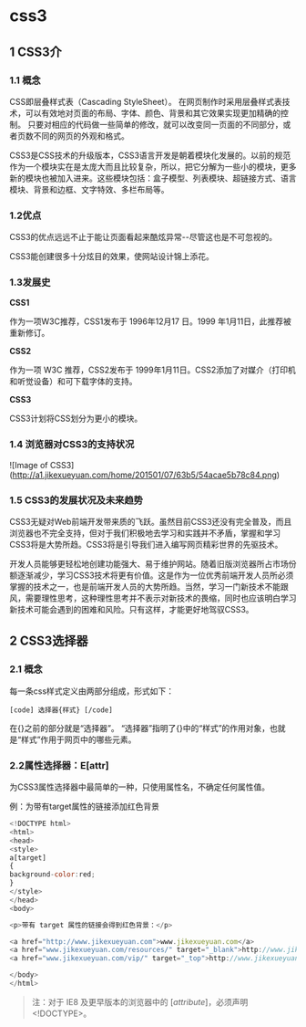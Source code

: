 css3
====

## 1 CSS3介

### 1.1 概念

CSS即层叠样式表（Cascading StyleSheet）。 在网页制作时采用层叠样式表技术，可以有效地对页面的布局、字体、颜色、背景和其它效果实现更加精确的控制。 只要对相应的代码做一些简单的修改，就可以改变同一页面的不同部分，或者页数不同的网页的外观和格式。

CSS3是CSS技术的升级版本，CSS3语言开发是朝着模块化发展的。以前的规范作为一个模块实在是太庞大而且比较复杂，所以，把它分解为一些小的模块，更多新的模块也被加入进来。这些模块包括：盒子模型、列表模块、超链接方式、语言模块、背景和边框、文字特效、多栏布局等。

### 1.2优点

CSS3的优点远远不止于能让页面看起来酷炫异常--尽管这也是不可忽视的。

CSS3能创建很多十分炫目的效果，使网站设计锦上添花。

### 1.3发展史

**CSS1**

作为一项W3C推荐，CSS1发布于 1996年12月17 日。1999 年1月11日，此推荐被重新修订。

**CSS2**

作为一项 W3C 推荐，CSS2发布于 1999年1月11日。CSS2添加了对媒介（打印机和听觉设备）和可下载字体的支持。

**CSS3**

CSS3计划将CSS划分为更小的模块。

### 1.4 浏览器对CSS3的支持状况

![Image of CSS3]
(http://a1.jikexueyuan.com/home/201501/07/63b5/54acae5b78c84.png)

### 1.5 CSS3的发展状况及未来趋势

CSS3无疑对Web前端开发带来质的飞跃。虽然目前CSS3还没有完全普及，而且浏览器也不完全支持，但对于我们积极地去学习和实践并不矛盾，掌握和学习CSS3将是大势所趋。CSS3将是引导我们进入编写网页精彩世界的先驱技术。

开发人员能够更轻松地创建功能强大、易于维护网站。随着旧版浏览器所占市场份额逐渐减少，学习CSS3技术将更有价值。这是作为一位优秀前端开发人员所必须掌握的技术之一，也是前端开发人员的大势所趋。当然，学习一门新技术不能跟风，需要理性思考，这种理性思考并不表示对新技术的畏缩，同时也应该明白学习新技术可能会遇到的困难和风险。只有这样，才能更好地驾驭CSS3。

## 2 CSS3选择器

### 2.1 概念

每一条css样式定义由两部分组成，形式如下：

```
[code] 选择器{样式} [/code] 
```

在{}之前的部分就是“选择器”。 “选择器”指明了{}中的“样式”的作用对象，也就是“样式”作用于网页中的哪些元素。

### 2.2属性选择器：E[attr]

为CSS3属性选择器中最简单的一种，只使用属性名，不确定任何属性值。

例：为带有target属性的链接添加红色背景

```javascript
<!DOCTYPE html>
<html>
<head>
<style>
a[target]
{
background-color:red;
}
</style>
</head>
<body>

<p>带有 target 属性的链接会得到红色背景：</p>

<a href="http://www.jikexueyuan.com">www.jikexueyuan.com</a>
<a href="www.jikexueyuan.com/resources/" target="_blank">http://www.jikexueyuan.com/resources/</a>
<a href="www.jikexueyuan.com/vip/" target="_top">http://www.jikexueyuan.com/vip/</a>

</body>
</html>
```

> 注：对于 IE8 及更早版本的浏览器中的 [<i>attribute</i>]，必须声明 <!DOCTYPE>。